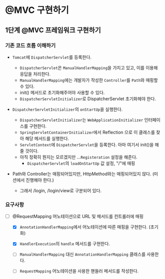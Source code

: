 # @MVC 구현하기

## 1단계 @MVC 프레임워크 구현하기

### 기존 코드 흐름 이해하기

- `Tomcat`에 `DispatcherServlet`를 등록한다.
    - `DispatcherServlet`은 `ManualHandlerMapping`을 가지고 있고, 이를 이용해 응답을 처리한다.
    - `ManualHandlerMapping`에는 개발자가 작성한 `Controller`를 `Path`와 매핑할 수 있다.
    - init() 메서드로 초기화해주어야 사용할 수 있다.
    - `DispatcherServletInitializer`로 DispatcherServlet 초기화헤야 한다.
- `DispatcherServletInitializer`의 `onStartUp`을 실행한다.
    - `DispatcherServletInitializer`는 `WebApplicationInitializer` 인터페이스를 구현한다.
    - `SpringServletContainerInitializer`에서 Reflection 으로 이 클래스를 찾아 해당 메서드를 실행한다.
    - `ServletContext`에 `DispatcherServlet`을 등록한다. 아마 여기서 init()을 해줄 것이다.
    - 아직 정확히 뭔지는 모르겠지만 ...`Registeration` 설정을 해준다.
        - `DispatcherServlet`의 `loadOnStartUp` 값 설정,  "/"에 매핑

- Path와 Controller는 매핑되어있지만, HttpMethod와는 매핑되어있지 않다. (미션에서 진행해야 한다.)
    - 그래서 /login, /login/view로 구분되어 있다.

### 요구사항

- [ ] @RequestMapping 어노테이션으로 URL 및 메서드를 컨트롤러에 매핑
    - [x] `AnnotationHandlerMapping`에서 어노테이션에 따른 매핑을 구현한다. (초기화)
    - [x] `HandlerExecution`의 `handle` 메서드를 구현한다.
    - [ ] `ManualHandlerMapping` 대신 `AnnotationHandlerMapping` 클래스를 사용한다.
    - [ ] `RequestMapping` 어노테이션을 사용한 핸들러 메서드를 작성한다.

